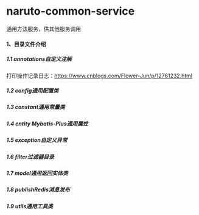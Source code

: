 # naruto-common-service
通用方法服务，供其他服务调用

#### 1、目录文件介绍
##### 1.1 annotations自定义注解
打印操作记录日志：https://www.cnblogs.com/Flower-Jun/p/12761232.html
##### 1.2 config通用配置类
##### 1.3 constant通用常量类
##### 1.4 entity Mybatis-Plus通用属性
##### 1.5 exception自定义异常
##### 1.6 filter过滤器目录
##### 1.7 model通用返回实体类
##### 1.8 publishRedis消息发布
##### 1.9 utils通用工具类
